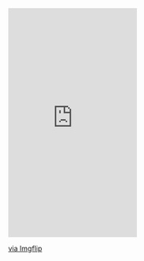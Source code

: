 <div style="width:260px;max-width:100%;"><div style="height:0;padding-bottom:177.69%;position:relative;"><iframe width="260" height="462" style="position:absolute;top:0;left:0;width:100%;height:100%;" frameBorder="0" src="https://imgflip.com/embed/a7w740"></iframe></div><p><a href="https://imgflip.com/gif/a7w740">via Imgflip</a></p></div>
